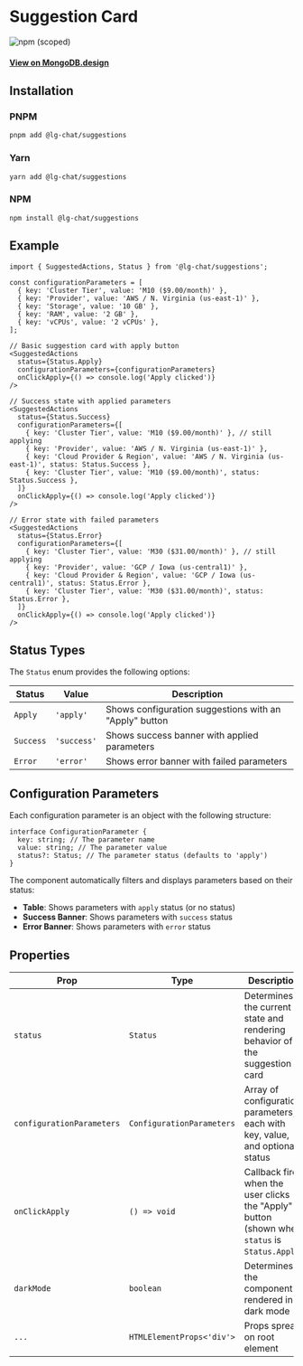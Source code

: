 # Suggestion Card

![npm (scoped)](https://img.shields.io/npm/v/@lg-chat/suggestions.svg)

#### [View on MongoDB.design](https://www.mongodb.design/component/suggestions/live-example/)

## Installation

### PNPM

```shell
pnpm add @lg-chat/suggestions
```

### Yarn

```shell
yarn add @lg-chat/suggestions
```

### NPM

```shell
npm install @lg-chat/suggestions
```

## Example

```tsx
import { SuggestedActions, Status } from '@lg-chat/suggestions';

const configurationParameters = [
  { key: 'Cluster Tier', value: 'M10 ($9.00/month)' },
  { key: 'Provider', value: 'AWS / N. Virginia (us-east-1)' },
  { key: 'Storage', value: '10 GB' },
  { key: 'RAM', value: '2 GB' },
  { key: 'vCPUs', value: '2 vCPUs' },
];

// Basic suggestion card with apply button
<SuggestedActions
  status={Status.Apply}
  configurationParameters={configurationParameters}
  onClickApply={() => console.log('Apply clicked')}
/>

// Success state with applied parameters
<SuggestedActions
  status={Status.Success}
  configurationParameters={[
    { key: 'Cluster Tier', value: 'M10 ($9.00/month)' }, // still applying
    { key: 'Provider', value: 'AWS / N. Virginia (us-east-1)' },
    { key: 'Cloud Provider & Region', value: 'AWS / N. Virginia (us-east-1)', status: Status.Success },
    { key: 'Cluster Tier', value: 'M10 ($9.00/month)', status: Status.Success },
  ]}
  onClickApply={() => console.log('Apply clicked')}
/>

// Error state with failed parameters
<SuggestedActions
  status={Status.Error}
  configurationParameters={[
    { key: 'Cluster Tier', value: 'M30 ($31.00/month)' }, // still applying
    { key: 'Provider', value: 'GCP / Iowa (us-central1)' },
    { key: 'Cloud Provider & Region', value: 'GCP / Iowa (us-central1)', status: Status.Error },
    { key: 'Cluster Tier', value: 'M30 ($31.00/month)', status: Status.Error },
  ]}
  onClickApply={() => console.log('Apply clicked')}
/>
```

## Status Types

The `Status` enum provides the following options:

| Status    | Value       | Description                                            |
| --------- | ----------- | ------------------------------------------------------ |
| `Apply`   | `'apply'`   | Shows configuration suggestions with an "Apply" button |
| `Success` | `'success'` | Shows success banner with applied parameters           |
| `Error`   | `'error'`   | Shows error banner with failed parameters              |

## Configuration Parameters

Each configuration parameter is an object with the following structure:

```tsx
interface ConfigurationParameter {
  key: string; // The parameter name
  value: string; // The parameter value
  status?: Status; // The parameter status (defaults to 'apply')
}
```

The component automatically filters and displays parameters based on their status:

- **Table**: Shows parameters with `apply` status (or no status)
- **Success Banner**: Shows parameters with `success` status
- **Error Banner**: Shows parameters with `error` status

## Properties

| Prop                      | Type                      | Description                                                                                    | Default |
| ------------------------- | ------------------------- | ---------------------------------------------------------------------------------------------- | ------- |
| `status`                  | `Status`                  | Determines the current state and rendering behavior of the suggestion card                     |         |
| `configurationParameters` | `ConfigurationParameters` | Array of configuration parameters, each with key, value, and optional status                   |         |
| `onClickApply`            | `() => void`              | Callback fired when the user clicks the "Apply" button (shown when `status` is `Status.Apply`) |         |
| `darkMode`                | `boolean`                 | Determines if the component is rendered in dark mode                                           | `false` |
| `...`                     | `HTMLElementProps<'div'>` | Props spread on root element                                                                   |         |
